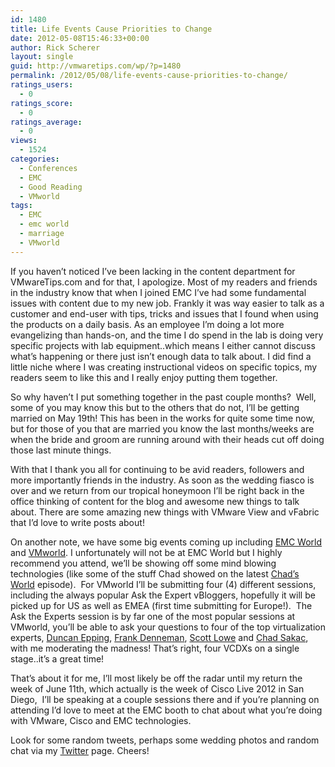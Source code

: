 ```yaml
---
id: 1480
title: Life Events Cause Priorities to Change
date: 2012-05-08T15:46:33+00:00
author: Rick Scherer
layout: single
guid: http://vmwaretips.com/wp/?p=1480
permalink: /2012/05/08/life-events-cause-priorities-to-change/
ratings_users:
  - 0
ratings_score:
  - 0
ratings_average:
  - 0
views:
  - 1524
categories:
  - Conferences
  - EMC
  - Good Reading
  - VMworld
tags:
  - EMC
  - emc world
  - marriage
  - VMworld
---
```

If you haven&#8217;t noticed I&#8217;ve been lacking in the content department for VMwareTips.com and for that, I apologize. Most of my readers and friends in the industry know that when I joined EMC I&#8217;ve had some fundamental issues with content due to my new job. Frankly it was way easier to talk as a customer and end-user with tips, tricks and issues that I found when using the products on a daily basis. As an employee I&#8217;m doing a lot more evangelizing than hands-on, and the time I do spend in the lab is doing very specific projects with lab equipment..which means I either cannot discuss what&#8217;s happening or there just isn&#8217;t enough data to talk about. I did find a little niche where I was creating instructional videos on specific topics, my readers seem to like this and I really enjoy putting them together.

So why haven&#8217;t I put something together in the past couple months?  Well, some of you may know this but to the others that do not, I&#8217;ll be getting married on May 19th! This has been in the works for quite some time now, but for those of you that are married you know the last months/weeks are when the bride and groom are running around with their heads cut off doing those last minute things.

With that I thank you all for continuing to be avid readers, followers and more importantly friends in the industry. As soon as the wedding fiasco is over and we return from our tropical honeymoon I&#8217;ll be right back in the office thinking of content for the blog and awesome new things to talk about. There are some amazing new things with VMware View and vFabric that I&#8217;d love to write posts about!

On another note, we have some big events coming up including <a title="EMC World" href="http://emcworld.com/" target="_blank">EMC World</a> and <a title="VMworld" href="http://vmworld.com" target="_blank">VMworld</a>. I unfortunately will not be at EMC World but I highly recommend you attend, we&#8217;ll be showing off some mind blowing technologies (like some of the stuff Chad showed on the latest <a title="Chad's World" href="http://virtualgeek.typepad.com/virtual_geek/2012/04/the-most-kick-butt-hardware-episode-evah.html" target="_blank">Chad&#8217;s World</a> episode).  For VMworld I&#8217;ll be submitting four (4) different sessions, including the always popular Ask the Expert vBloggers, hopefully it will be picked up for US as well as EMEA (first time submitting for Europe!).  The Ask the Experts session is by far one of the most popular sessions at VMworld, you&#8217;ll be able to ask your questions to four of the top virtualization experts, <a title="Yellow Bricks" href="http://www.yellow-bricks.com/" target="_blank">Duncan Epping</a>, <a title="Frank Denneman" href="http://frankdenneman.nl/" target="_blank">Frank Denneman</a>, <a title="Scott Lowe" href="blog.scottlowe.org" target="_blank">Scott Lowe</a> and <a title="Virtual Geek" href="http://virtualgeek.typepad.com" target="_blank">Chad Sakac</a>, with me moderating the madness! That&#8217;s right, four VCDXs on a single stage..it&#8217;s a great time!

That&#8217;s about it for me, I&#8217;ll most likely be off the radar until my return the week of June 11th, which actually is the week of Cisco Live 2012 in San Diego,  I&#8217;ll be speaking at a couple sessions there and if you&#8217;re planning on attending I&#8217;d love to meet at the EMC booth to chat about what you&#8217;re doing with VMware, Cisco and EMC technologies.

Look for some random tweets, perhaps some wedding photos and random chat via my <a title="Twitter" href="http://twitter.com/rick_vmwaretips" target="_blank">Twitter</a> page. Cheers!